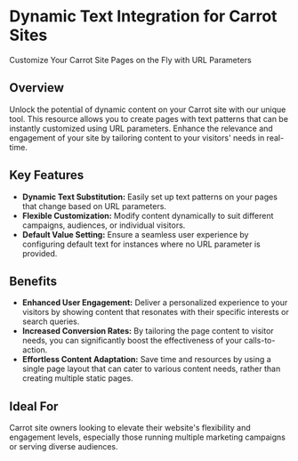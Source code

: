 # Dynamic Text Integration for Carrot Sites

Customize Your Carrot Site Pages on the Fly with URL Parameters

## Overview

Unlock the potential of dynamic content on your Carrot site with our unique tool. This resource allows you to create pages with text patterns that can be instantly customized using URL parameters. Enhance the relevance and engagement of your site by tailoring content to your visitors' needs in real-time.

## Key Features

- **Dynamic Text Substitution:** Easily set up text patterns on your pages that change based on URL parameters.
- **Flexible Customization:** Modify content dynamically to suit different campaigns, audiences, or individual visitors.
- **Default Value Setting:** Ensure a seamless user experience by configuring default text for instances where no URL parameter is provided.

## Benefits

- **Enhanced User Engagement:** Deliver a personalized experience to your visitors by showing content that resonates with their specific interests or search queries.
- **Increased Conversion Rates:** By tailoring the page content to visitor needs, you can significantly boost the effectiveness of your calls-to-action.
- **Effortless Content Adaptation:** Save time and resources by using a single page layout that can cater to various content needs, rather than creating multiple static pages.

## Ideal For

Carrot site owners looking to elevate their website's flexibility and engagement levels, especially those running multiple marketing campaigns or serving diverse audiences.
